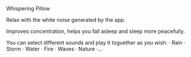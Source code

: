 Whispering Pillow

Relax with the white noise generated by the app.

Improves concentration, helps you fall asleep and sleep more peacefully.

You can select different sounds and play it toguether as you wish:
· Rain
· Storm
· Water
· Fire
· Waves
· Nature
·...
